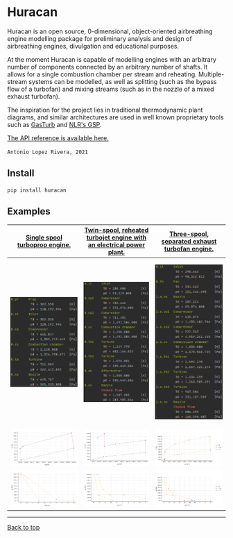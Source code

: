 # Huracan

Huracan is an open source, 0-dimensional, object-oriented airbreathing engine 
modelling package for preliminary analysis and design of airbreathing engines, 
divulgation and educational purposes.

At the moment Huracan is capable of modelling engines with an arbitrary number of 
components connected by an arbitrary number of shafts. It allows for a single 
combustion chamber per stream and reheating. Multiple-stream systems can be modelled, 
as well as splitting (such as the bypass flow of a turbofan) and mixing streams (such 
as in the nozzle of a mixed exhaust turbofan).

The inspiration for the project lies in traditional thermodynamic plant diagrams, 
and similar architectures are used in well known proprietary tools such as 
[GasTurb](https://www.gasturb.de/) and [NLR's GSP](https://www.gspteam.com/index.html).

[The API reference is available here.](https://huracan-docs.github.io/)

`Antonio Lopez Rivera, 2021`

## Install

    pip install huracan

## Examples

| **[Single spool turboprop engine.](https://github.com/alopezrivera/huracan/blob/master/examples/turboprop/turboprop_1s-1s.py)** | **[Twin-spool, reheated turbojet engine with an electrical power plant.](https://github.com/alopezrivera/huracan/blob/master/examples/turbojet/turbojet_1s-2s.py)** | **[Three-spool, separated exhaust turbofan engine.](https://github.com/alopezrivera/huracan/blob/master/examples/turbofan/turbofan_2s-3s.py)** |
| --- | --- | --- |
| <p align="top"><img width=300 src="docs/figures/log_turboprop.png" /></p> | <p align="top"><img width=300 src="docs/figures/log_turbojet.png" /></p> | <p align="top"><img width=300 src="docs/figures/log_turbofan.png" /></p> |
| ![alt text](docs/figures/Tp_turboprop.png "T-p plot") | ![alt text](docs/figures/Tp_turbojet.png "T-p plot") | ![alt text](docs/figures/Tp_turbofan.png "T-p plot") |
| ![alt text](docs/figures/pV_turboprop.png "p-V plot") | ![alt text](docs/figures/pV_turbojet.png "p-V plot") | ![alt text](docs/figures/pV_turbofan.png "p-V plot") |

---
[Back to top](#huracan)
